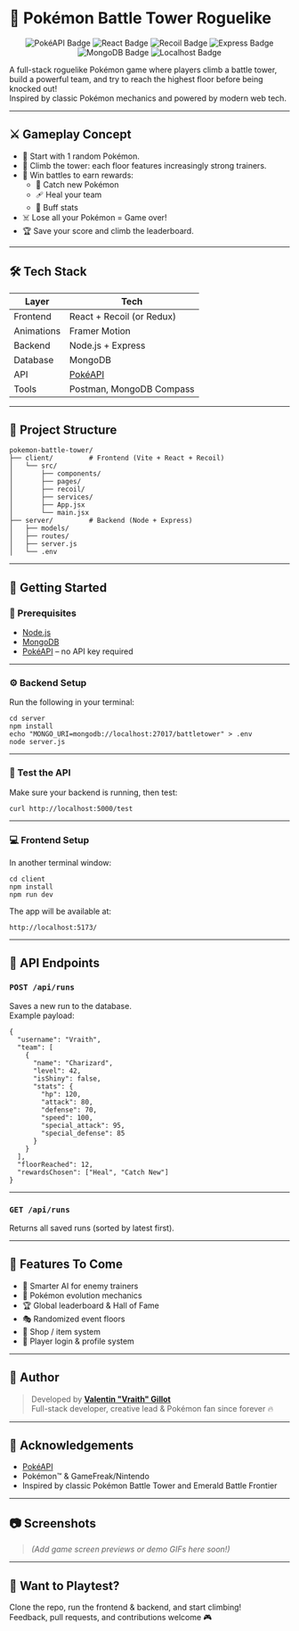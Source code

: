 # 🏯 Pokémon Battle Tower Roguelike

<p align="center">
  <img src="https://img.shields.io/badge/Pok%C3%A9API-powered-red?style=flat-square&logo=pokemon" alt="PokéAPI Badge" />
  <img src="https://img.shields.io/badge/frontend-react-blue?style=flat-square&logo=react" alt="React Badge" />
  <img src="https://img.shields.io/badge/state-recoil-purple?style=flat-square&logo=recoil" alt="Recoil Badge" />
  <img src="https://img.shields.io/badge/backend-express-black?style=flat-square&logo=express" alt="Express Badge" />
  <img src="https://img.shields.io/badge/database-mongodb-brightgreen?style=flat-square&logo=mongodb" alt="MongoDB Badge" />
  <img src="https://img.shields.io/badge/deployment-localhost-lightgrey?style=flat-square" alt="Localhost Badge" />
</p>

A full-stack roguelike Pokémon game where players climb a battle tower, build a powerful team, and try to reach the highest floor before being knocked out!  
Inspired by classic Pokémon mechanics and powered by modern web tech.

---

## ⚔️ Gameplay Concept

- 🎲 Start with 1 random Pokémon.
- 🧗 Climb the tower: each floor features increasingly strong trainers.
- 🏅 Win battles to earn rewards:
  - 🧬 Catch new Pokémon
  - 🩹 Heal your team
  - 💪 Buff stats
- ☠️ Lose all your Pokémon = Game over!
- 🏆 Save your score and climb the leaderboard.

---

## 🛠️ Tech Stack

| Layer      | Tech                           |
| ---------- | ------------------------------ |
| Frontend   | React + Recoil (or Redux)      |
| Animations | Framer Motion                  |
| Backend    | Node.js + Express              |
| Database   | MongoDB                        |
| API        | [PokéAPI](https://pokeapi.co/) |
| Tools      | Postman, MongoDB Compass       |

---

## 📁 Project Structure

    pokemon-battle-tower/
    ├── client/         # Frontend (Vite + React + Recoil)
    │   └── src/
    │       ├── components/
    │       ├── pages/
    │       ├── recoil/
    │       ├── services/
    │       ├── App.jsx
    │       └── main.jsx
    ├── server/         # Backend (Node + Express)
    │   ├── models/
    │   ├── routes/
    │   ├── server.js
    │   └── .env

---

## 🚀 Getting Started

### 🧩 Prerequisites

- [Node.js](https://nodejs.org/)
- [MongoDB](https://www.mongodb.com/try/download/community)
- [PokéAPI](https://pokeapi.co/) – no API key required

---

### ⚙️ Backend Setup

Run the following in your terminal:

    cd server
    npm install
    echo "MONGO_URI=mongodb://localhost:27017/battletower" > .env
    node server.js

---

### 🧪 Test the API

Make sure your backend is running, then test:

    curl http://localhost:5000/test

---

### 💻 Frontend Setup

In another terminal window:

    cd client
    npm install
    npm run dev

The app will be available at:

    http://localhost:5173/

---

## 📡 API Endpoints

### `POST /api/runs`

Saves a new run to the database.  
Example payload:

    {
      "username": "Vraith",
      "team": [
        {
          "name": "Charizard",
          "level": 42,
          "isShiny": false,
          "stats": {
            "hp": 120,
            "attack": 80,
            "defense": 70,
            "speed": 100,
            "special_attack": 95,
            "special_defense": 85
          }
        }
      ],
      "floorReached": 12,
      "rewardsChosen": ["Heal", "Catch New"]
    }

---

### `GET /api/runs`

Returns all saved runs (sorted by latest first).

---

## 🎯 Features To Come

- 🧠 Smarter AI for enemy trainers
- 🧬 Pokémon evolution mechanics
- 🏆 Global leaderboard & Hall of Fame
- 🎭 Randomized event floors
- 🛒 Shop / item system
- 👤 Player login & profile system

---

## 👤 Author

> Developed by [**Valentin "Vraith" Gillot**](https://github.com/Jackmaa)  
> Full-stack developer, creative lead & Pokémon fan since forever 🔥

---

## 💖 Acknowledgements

- [PokéAPI](https://pokeapi.co/)
- Pokémon™ & GameFreak/Nintendo
- Inspired by classic Pokémon Battle Tower and Emerald Battle Frontier

---

## 📷 Screenshots

> _(Add game screen previews or demo GIFs here soon!)_

---

## 🧪 Want to Playtest?

Clone the repo, run the frontend & backend, and start climbing!  
Feedback, pull requests, and contributions welcome 🎮
